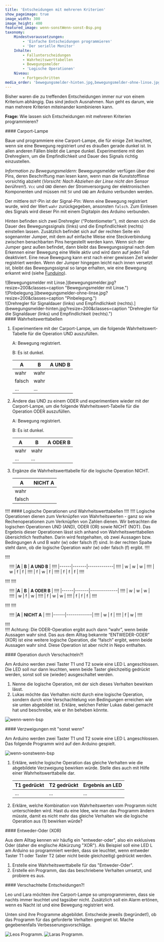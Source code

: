 ```yaml
---
title: 'Entscheidungen mit mehreren Kriterien'
show_pageimage: true
image_width: 300
image_height: 400
featured_image: wenn-sonstWenn-sonst-Bsp.png
taxonomy:
    Mindestvoraussetzungen:
        - 'Einfache Entscheidungen programmieren'
        - 'Der serielle Monitor'
    Inhalte:
        - Fallunterscheidungen
        - Wahrheitswerttabellen
        - Bewegungsmelder
        - 'Logische Operationen'
    Niveau:
        - Fortgeschritten
media_order: 'bewegungsmelder-hinten.jpg,bewegungsmelder-ohne-linse.jpg,bewegungsmelder.jpg,wenn-sonstWenn-sonst-Bsp.png,wenn-sonstWenn-sonst-Bsp2.png,wenn-sonstwenn-bsp.png,wenn-wenn-bsp.png'
---
```


Bisher waren die zu treffenden Entscheidungen immer nur von einem Kriterium abhängig. Das sind jedoch Ausnahmen. Nun geht es darum, wie man mehrere Kriterien miteinander kombinieren kann.

**Frage:** Wie lassen sich Entscheidungen mit mehreren Kriterien programmieren?

<div markdown="1" class="projekt"> 
#### Carport-Lampe

Baue und programmiere eine Carport-Lampe, die für einige Zeit leuchtet, wenn sie eine Bewegung registriert *und* es draußen gerade dunkel ist. In allen anderen Fällen bleibt die Lampe dunkel. Experimentiere mit den Drehreglern, um die Empfindlichkeit und Dauer des Signals richtig einzustellen.
</div>

*Information zu Bewegungsmeldern:* Bewegungsmelder verfügen über drei Pins, deren Beschriftung man lesen kann, wenn man die Kunststofflinse vorsichtig abzieht (*Vorsicht: Nach Abziehen der Linse nicht den Sensor berühren!*). `Vcc` und `GND` dienen der Stromversorgung der elektronischen Komponenten und müssen mit `5V` und `GND` am Arduino verbunden werden.

Der mittlere `OUT`-Pin ist der Signal-Pin: Wenn eine Bewegung registriert wurde, wird der Wert `wahr` zurückgegeben, ansonsten `falsch`. Zum Einlesen des Signals wird dieser Pin mit einem Digitalpin des Arduino verbunden.

Hinten befinden sich zwei Drehregler (“Potentiometer”), mit denen sich die Dauer des Bewegungssignals (links) und die Empfindlichkeit (rechts) einstellen lassen. Zusätzlich befindet sich auf der rechten Seite ein sogenannter Jumper, mit dem auf einfache Weise eine Steckverbindung zwischen benachbarten Pins hergestellt werden kann. Wenn sich der Jumper ganz außen befindet, dann bleibt das Bewegungssignal nach dem Erkennen einer Bewegung eine Weile aktiv und wird dann auf jeden Fall deaktiviert. Eine neue Bewegung kann erst nach einer gewissen Zeit wieder registriert werden. Wenn der Jumper hingegen leicht nach innen versetzt ist, bleibt das Bewegungssignal so lange erhalten, wie eine Bewegung erkannt wird (siehe [Funduino](https://funduino.de/nr-8-bewegungsmelder)).

<div markdown="1" class="flex-box">
<div markdown="1"> ![Bewegungsmelder mit Linse.](bewegungsmelder.jpg?resize=200&classes=caption "Bewegungsmelder mit Linse.")</div>
<div markdown="1"> ![Pinbelegung.](bewegungsmelder-ohne-linse.jpg?resize=200&classes=caption "Pinbelegung.")</div>
<div markdown="1"> ![Drehregler für Signaldauer (links) und Empfindlichkeit (rechts).](bewegungsmelder-hinten.jpg?resize=200&classes=caption "Drehregler für die Signaldauer (links) und Empfindlichkeit (rechts).")</div>
</div>

<div markdown="1" class="aufgabe"> 
#### Wahrheitswerttabellen

1.  Experimentiere mit der Carport-Lampe, um die folgende Wahrheitswert-Tabelle für die Operation UND auszufüllen.

    A: Bewegung registriert.

    B: Es ist dunkel.

      |**A** | **B** | **A UND B** |
      |------|-------|-------------|
      | wahr | wahr  |             |
      |falsch| wahr  |             |
      | ...  |  ...  |             | 

2.  Ändere das UND zu einem ODER und experimentiere wieder mit der Carport-Lampe, um die folgende Wahrheitswert-Tabelle für die Operation ODER auszufüllen.

    A: Bewegung registriert.

    B: Es ist dunkel.

      |**A** | **B** | **A ODER B** |
      |------|-------|--------------|
      | wahr | wahr  |              |
      | ...  | ...   |              |

3.  Ergänze die Wahrheitswerttabelle für die logische Operation NICHT.

      |**A**  | **NICHT A** |
      |-------|-------------|
      | wahr  |             |
      |falsch |             | 
</div>


!!!! #### Logische Operationen und Wahrheitswerttabellen
!!!!
!!!! Logische Operationen dienen zum Verknüpfen von Wahrheitswerten - ganz so wie Rechenoperationen zum Verknüpfen von Zahlen dienen. Wir betrachten die logischen Operationen UND (AND), ODER (OR) sowie NICHT (NOT). Das Ergebnis dieser Operationen lässt sich anhand von Wahrheitswerttabellen übersichtlich festhalten. Darin wird festgehalten, ob zwei Aussagen bzw. Bedingungen A und B wahr (w) oder falsch (f) sind. In der rechten Spalte steht dann, ob die logische Operation wahr (w) oder falsch (f) ergibt.
!!!! <div markdown="1" class="flex-box">
!!!! <div markdown="1" style="padding:1em;">
!!!!  |**A** | **B** | **A UND B** |
!!!!  |------|-------|-------------|
!!!!  |  w   |   w   |      w      |
!!!!  |  w   |   f   |      f      |
!!!!  |  f   |   w   |      f      |
!!!!  |  f   |   f   |      f      |
!!!! </div>
!!!! 
!!!! <div markdown="1" style="padding:1em;">
!!!!  |**A** | **B** | **A ODER B** |
!!!!  |------|-------|--------------|
!!!!  |  w   |   w   |      w       |
!!!!  |  w   |   f   |      w       |
!!!!  |  f   |   w   |      w       |
!!!!  |  f   |   f   |      f       |
!!!! </div>
!!!! 
!!!! <div markdown="1" style="padding:1em;">
!!!!  |**A** | **NICHT A** |
!!!!  |------|-------------|
!!!!  |  w   |      f      |
!!!!  |  f   |      w      |
!!!! </div>
!!!! </div>
!!!! Achtung: Die ODER-Operation ergibt auch dann “wahr”, wenn beide Aussagen wahr sind. Das aus dem Alltag bekannte “ENTWEDER-ODER” (XOR) ist eine weitere logische Operation, die “falsch” ergibt, wenn beide Aussagen wahr sind. Diese Operation ist aber nicht in Nepo enthalten.

<div markdown="1" class="aufgabe">
#### Operation durch Verschachteln?!

Am Arduino werden zwei Taster T1 und T2 sowie eine LED L angeschlossen. Die LED soll nur dann leuchten, wenn beide Taster gleichzeitig gedrückt werden, sonst soll sie (wieder) ausgeschaltet werden.

1. Nenne die logische Operation, mit der sich dieses Verhalten bewirken lässt.
2. Lukas möchte das Verhalten nicht durch eine logische Operation, sondern durch eine Verschachtelung von Bedingungen erreichen wie sie unten abgebildet ist. Erkläre, welchen Fehler Lukas dabei gemacht hat und beschreibe, wie er ihn beheben könnte.

![wenn-wenn-bsp](wenn-wenn-bsp.png?resize=500&classes=caption "Programm von Lukas mit verschachtelten Bedingungen.")
</div>

<div markdown="1" class="aufgabe">
#### Verzweigungen mit "sonst wenn"

Am Arduino werden zwei Taster T1 und T2 sowie eine LED L angeschlossen. Das folgende Programm wird auf den Arduino gespielt.

![wenn-sonstwenn-bsp](wenn-sonstwenn-bsp.png?resize=500&classes=caption "Ein Programm mit 'sonst wenn'.")

1. Erkläre, welche logische Operation das gleiche Verhalten wie die abgebildete Verzweigung bewirken würde. Stelle dies auch mit Hilfe einer Wahrheitswerttabelle dar.
    
    | T1 gedrückt | T2 gedrückt | Ergebnis an LED |
    |-------|----------|---------|
    | ... | ... | ... |
2. Erkläre, welche Kombination von Wahrheitswerten vom Programm nicht unterschieden wird. Hast du eine Idee, wie man das Programm ändern müsste, damit es nicht mehr das gleiche Verhalten wie die logische Operation aus (1) bewirken würde?
</div>

<div markdown="1" class="aufgabe">
#### Entweder-Oder (XOR)

Aus dem Alltag kennen wir häufig ein "entweder-oder", also ein exklusives Oder (daher die englische Abkürzung "XOR"). Als Beispiel soll eine LED L am Arduino so programmiert werden, dass sie leuchtet, wenn entweder Taster T1 oder Taster T2 (aber nicht beide gleichzeitig) gedrückt werden.

1. Erstelle eine Wahrheitswerttabelle für das "Entweder-Oder".
2. Erstelle ein Programm, das das beschriebene Verhalten umsetzt, und probiere es aus.
</div>


<div markdown="1" class="aufgabe"> 
#### Verschachtelte Entscheidungen?!

Leo und Lara möchten ihre Carport-Lampe so umprogrammieren, dass sie nachts immer leuchtet und tagsüber nicht. Zusätzlich soll ein Alarm ertönen, wenn es Nacht ist und eine Bewegung registriert wird.

Unten sind ihre Programme abgebildet. Entscheide jeweils (begründet!), ob das Programm für das geforderte Verhalten geeignet ist. Mache gegebenenfalls Verbesserungsvorschläge.

![Leos Programm.](wenn-sonstWenn-sonst-Bsp.png?lightbox=1024&classes=caption "Leos Programm.")
![Laras Programm.](wenn-sonstWenn-sonst-Bsp2.png?lightbox=1024&classes=caption "Laras Programm.")
</div>
